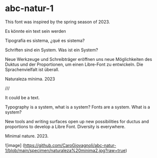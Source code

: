 # abc-natur-1
This font was inspired by the spring season of 2023.

Es könnte ein text sein werden 

Tipografía es sistema, ¿qué es sistema? 

Schriften sind ein System. Was ist ein System?

Neue Werkzeuge und Schreibträger eröffnen uns neue Möglichkeiten des Duktus und der Proportionen, um einen Libre-Font zu entwickeln. Die Sprachenvielfalt ist überall.

Naturaleza mínima. 2023

///

It could be a text.

Typography is a system, what is a system?
Fonts are a system. What is a system?

New tools and writing surfaces open up new possibilities for ductus and proportions to develop a Libre Font. Diversity is everywhere.

Minimal nature. 2023.

![image] (https://github.com/CaroGiovagnoli/abc-natur-1/blob/main/specimen/naturaleza%20minima2.jpg?raw=true)
